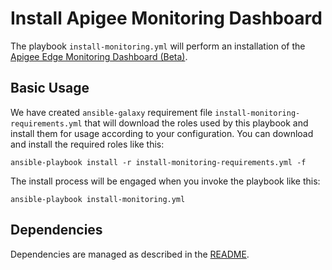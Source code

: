 # Install Apigee Monitoring Dashboard

The playbook `install-monitoring.yml` will perform an installation of the [Apigee Edge Monitoring Dashboard (Beta)](https://docs.apigee.com/private-cloud/v4.18.01/apigee-monitoring-dashboard-overview). 

## Basic Usage
We have created `ansible-galaxy` requirement file `install-monitoring-requirements.yml` that will download the roles 
used by this playbook and install them for usage according to your configuration. You can download and install the 
required roles like this: 

    ansible-playbook install -r install-monitoring-requirements.yml -f
    
The install process will be engaged when you invoke the playbook like this:

    ansible-playbook install-monitoring.yml

## Dependencies

Dependencies are managed as described in the [README](README.md).
